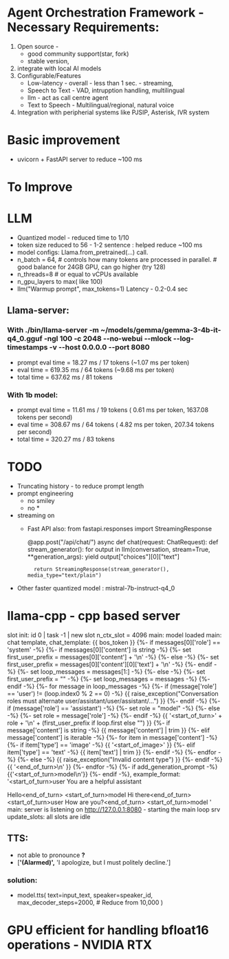 # Agent Orchestration Framework - Necessary Requirements:
1. Open source - 
    - good community support(star, fork)
    - stable version, 
2. integrate with local AI models
3. Configurable/Features 
    - Low-latency - overall - less than 1 sec. - streaming, 
    - Speech to Text - VAD, intrupption handling, multilingual
    - llm - act as call centre agent
    - Text to Speech - Multilingual/regional, natural voice
4. Integration with peripherial systems like PJSIP, Asterisk, IVR system



# Basic improvement
- uvicorn + FastAPI server to reduce ~100 ms

# To Improve

# LLM
- Quantized model - reduced time to 1/10
- token size reduced to 56 - 1-2 sentence : helped reduce ~100 ms
- model configs: Llama.from_pretrained(...) call.
 - n_batch = 64, #  controls how many tokens are processed in parallel.  # good balance for 24GB GPU, can go higher (try 128)
 - n_threads=8  # or equal to vCPUs available
 - n_gpu_layers to max( like 100)
- llm("Warmup prompt", max_tokens=1)
Latency - 0.2-0.4 sec

## Llama-server:
### With ./bin/llama-server -m ~/models/gemma/gemma-3-4b-it-q4_0.gguf -ngl 100 -c 2048 --no-webui --mlock --log-timestamps -v --host 0.0.0.0 --port 8080
- prompt eval time = 18.27 ms / 17 tokens (~1.07 ms per token)
- eval time        = 619.35 ms / 64 tokens (~9.68 ms per token)
- total time       = 637.62 ms / 81 tokens

### With 1b model:
- prompt eval time =      11.61 ms /    19 tokens (    0.61 ms per token,  1637.08 tokens per second)
- eval time =     308.67 ms /    64 tokens (    4.82 ms per token,   207.34 tokens per second)
- total time =     320.27 ms /    83 tokens

# TODO
- Truncating history - to reduce prompt length
- prompt engineering
    - no smiley
    - no * 
- streaming on
    - Fast API also: 
        from fastapi.responses import StreamingResponse

        @app.post("/api/chat/")
        async def chat(request: ChatRequest):
            def stream_generator():
                for output in llm(conversation, stream=True, **generation_args):
                    yield output["choices"][0]["text"]

            return StreamingResponse(stream_generator(), media_type="text/plain")
- Other faster quantized model : mistral-7b-instruct-q4_0



# llama-cpp - cpp based server
slot         init: id  0 | task -1 | new slot n_ctx_slot = 4096
main: model loaded
main: chat template, chat_template: {{ bos_token }} {%- if messages[0]['role'] == 'system' -%} {%- if messages[0]['content'] is string -%} {%- set first_user_prefix = messages[0]['content'] + '\n' -%} {%- else -%} {%- set first_user_prefix = messages[0]['content'][0]['text'] + '\n' -%} {%- endif -%} {%- set loop_messages = messages[1:] -%} {%- else -%} {%- set first_user_prefix = "" -%} {%- set loop_messages = messages -%} {%- endif -%} {%- for message in loop_messages -%} {%- if (message['role'] == 'user') != (loop.index0 % 2 == 0) -%} {{ raise_exception("Conversation roles must alternate user/assistant/user/assistant/...") }} {%- endif -%} {%- if (message['role'] == 'assistant') -%} {%- set role = "model" -%} {%- else -%} {%- set role = message['role'] -%} {%- endif -%} {{ '<start_of_turn>' + role + '\n' + (first_user_prefix if loop.first else "") }} {%- if message['content'] is string -%} {{ message['content'] | trim }} {%- elif message['content'] is iterable -%} {%- for item in message['content'] -%} {%- if item['type'] == 'image' -%} {{ '<start_of_image>' }} {%- elif item['type'] == 'text' -%} {{ item['text'] | trim }} {%- endif -%} {%- endfor -%} {%- else -%} {{ raise_exception("Invalid content type") }} {%- endif -%} {{ '<end_of_turn>\n' }} {%- endfor -%} {%- if add_generation_prompt -%} {{'<start_of_turn>model\n'}} {%- endif -%}, example_format: '<start_of_turn>user
You are a helpful assistant

Hello<end_of_turn>
<start_of_turn>model
Hi there<end_of_turn>
<start_of_turn>user
How are you?<end_of_turn>
<start_of_turn>model
'
main: server is listening on http://127.0.0.1:8080 - starting the main loop
srv  update_slots: all slots are idle




## TTS:
- not able to pronounce **?**
- [**'(Alarmed)',** 'I apologize, but I must politely decline.']

### solution:
- model.tts(
    text=input_text,
    speaker=speaker_id,
    max_decoder_steps=2000,  # Reduce from 10,000
)




# GPU efficient for handling bfloat16 operations - NVIDIA RTX